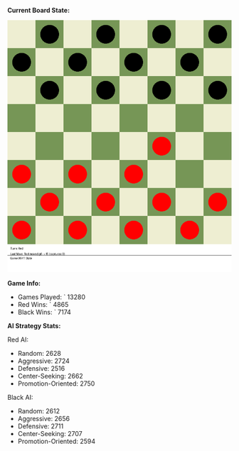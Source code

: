 
**Current Board State:**  
<!-- START_GIF -->
![Checkers Game](./checkers_game.gif)
<!-- END_GIF -->

**Game Info:**  
- Games Played: `<!-- GAMES_PLAYED --> 13280
- Red Wins: `<!-- RED_WINS --> 4865
- Black Wins: `<!-- BLACK_WINS --> 7174

<!-- AI_STATS -->
**AI Strategy Stats:**

Red AI:
- Random: 2628
- Aggressive: 2724
- Defensive: 2516
- Center-Seeking: 2662
- Promotion-Oriented: 2750

Black AI:
- Random: 2612
- Aggressive: 2656
- Defensive: 2711
- Center-Seeking: 2707
- Promotion-Oriented: 2594
